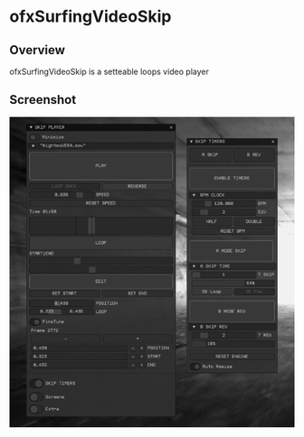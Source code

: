 # ofxSurfingVideoSkip

## Overview
ofxSurfingVideoSkip is a setteable loops video player

## Screenshot
![Screenshot](readme_images/Capture.PNG?raw=true "Screenshot")
